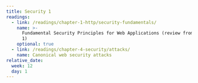 ```yaml
---
title: Security 1
readings:
  - link: /readings/chapter-1-http/security-fundamentals/
    name: >-
      Fundamental Security Principles for Web Applications (review from Chapter
      1)
    optional: true
  - link: /readings/chapter-4-security/attacks/
    name: Canonical web security attacks
relative_date:
  week: 12
  day: 1
---
```

